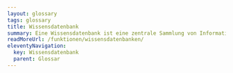 ```yaml
---
layout: glossary
tags: glossary
title: Wissensdatenbank
summary: Eine Wissensdatenbank ist eine zentrale Sammlung von Informationen, die in einer strukturierten Art und Weise gespeichert werden. Diese Informationen können aus einer Vielzahl von Quellen stammen, wie z.B. Webseiten, Dokumente oder Notizbücher. Ein Chatbot kann dann auf der Grundlage der Daten aus der Wissensdatenbank selbständig Fragen beantworten.
readMoreUrl: /funktionen/wissensdatenbanken/
eleventyNavigation:
  key: Wissensdatenbank
  parent: Glossar
---
```


 